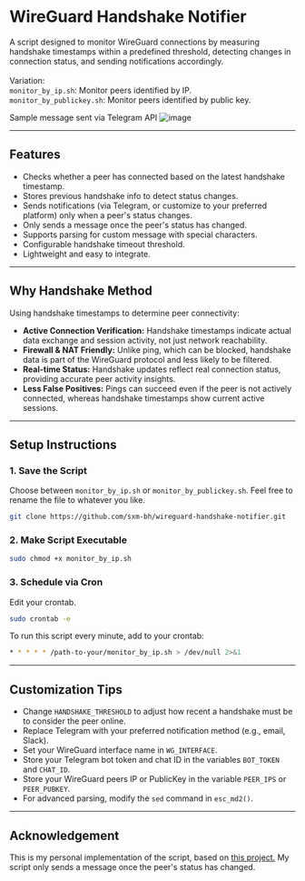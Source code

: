 # WireGuard Handshake Notifier

A script designed to monitor WireGuard connections by measuring handshake timestamps within a predefined threshold, detecting changes in connection status, and sending notifications accordingly.</br></br>
Variation:</br>
`monitor_by_ip.sh`: Monitor peers identified by IP.</br>
`monitor_by_publickey.sh`: Monitor peers identified by public key.

Sample message sent via Telegram API
![image](https://github.com/user-attachments/assets/bbed1710-99fd-4240-8f17-771eecc11890)

---

## Features

- Checks whether a peer has connected based on the latest handshake timestamp.
- Stores previous handshake info to detect status changes.
- Sends notifications (via Telegram, or customize to your preferred platform) only when a peer's status changes.
- Only sends a message once the peer's status has changed.
- Supports parsing for custom message with special characters.
- Configurable handshake timeout threshold.
- Lightweight and easy to integrate.

---

## Why Handshake Method

Using handshake timestamps to determine peer connectivity:

- **Active Connection Verification:** Handshake timestamps indicate actual data exchange and session activity, not just network reachability.
- **Firewall & NAT Friendly:** Unlike ping, which can be blocked, handshake data is part of the WireGuard protocol and less likely to be filtered.
- **Real-time Status:** Handshake updates reflect real connection status, providing accurate peer activity insights.
- **Less False Positives:** Pings can succeed even if the peer is not actively connected, whereas handshake timestamps show current active sessions.

---

## Setup Instructions

### 1. Save the Script

Choose between `monitor_by_ip.sh` or `monitor_by_publickey.sh`. Feel free to rename the file to whatever you like.

```bash
git clone https://github.com/sxm-bh/wireguard-handshake-notifier.git
```

### 2. Make Script Executable

```bash
sudo chmod +x monitor_by_ip.sh
```

### 3. Schedule via Cron

Edit your crontab.

```bash
sudo crontab -e
```

To run this script every minute, add to your crontab:

```bash
* * * * * /path-to-your/monitor_by_ip.sh > /dev/null 2>&1
```
---

## Customization Tips

- Change `HANDSHAKE_THRESHOLD` to adjust how recent a handshake must be to consider the peer online.
- Replace Telegram with your preferred notification method (e.g., email, Slack).
- Set your WireGuard interface name in `WG_INTERFACE`.
- Store your Telegram bot token and chat ID in the variables `BOT_TOKEN` and `CHAT_ID`.
- Store your WireGuard peers IP or PublicKey in the variable `PEER_IPS` or `PEER_PUBKEY`.
- For advanced parsing, modify the `sed` command in `esc_md2()`.

---

## Acknowledgement

This is my personal implementation of the script, based on [this project.](https://github.com/alfiosalanitri/wireguard-client-connection-notification) My script only sends a message once the peer's status has changed.
